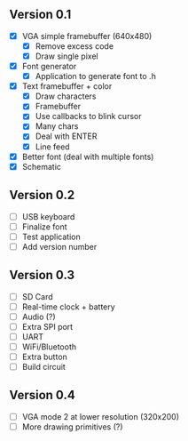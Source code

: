 ## Version 0.1

- [x] VGA simple framebuffer (640x480)
  - [x] Remove excess code
  - [x] Draw single pixel
- [x] Font generator
  - [x] Application to generate font to .h
- [x] Text framebuffer + color
  - [x] Draw characters
  - [x] Framebuffer
  - [x] Use callbacks to blink cursor
  - [x] Many chars
  - [x] Deal with ENTER
  - [x] Line feed
- [x] Better font (deal with multiple fonts)
- [x] Schematic

## Version 0.2

- [ ] USB keyboard
- [ ] Finalize font
- [ ] Test application
- [ ] Add version number

## Version 0.3

- [ ] SD Card
- [ ] Real-time clock + battery
- [ ] Audio (?)
- [ ] Extra SPI port
- [ ] UART
- [ ] WiFi/Bluetooth
- [ ] Extra button
- [ ] Build circuit

## Version 0.4

- [ ] VGA mode 2 at lower resolution (320x200)
- [ ] More drawing primitives (?)